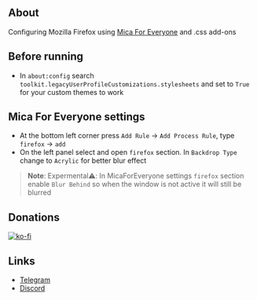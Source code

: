 ## About
Configuring Mozilla Firefox using [Mica For Everyone](https://github.com/MicaForEveryone/MicaForEveryone#mica-for-everyone) and .css add-ons

## Before running

* In `about:config` search `toolkit.legacyUserProfileCustomizations.stylesheets` and set to `True` for your custom themes to work

## Mica For Everyone settings

* At the bottom left corner press `Add Rule` -> `Add Process Rule`, type `firefox` -> `add`
* On the left panel select and open `firefox` section. In `Backdrop Type` change to `Acrylic` for better blur effect

> **Note**: Expermental⚠️: In MicaForEveryone settings `firefox` section enable `Blur Behind` so when the window is not active it will still be blurred

## Donations

[![ko-fi](https://www.ko-fi.com/img/githubbutton_sm.svg)](https://ko-fi.com/lowlife)

## Links

* [Telegram](https://t.me/lowlif3)
* [Discord](https://discord.com/users/330825971835863042)
